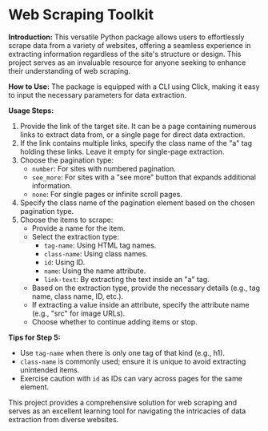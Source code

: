 # Web Scraping Toolkit

**Introduction:**
This versatile Python package allows users to effortlessly scrape data from a variety of websites, offering a seamless experience in extracting information regardless of the site's structure or design. This project serves as an invaluable resource for anyone seeking to enhance their understanding of web scraping.

**How to Use:**
The package is equipped with a CLI using Click, making it easy to input the necessary parameters for data extraction.

**Usage Steps:**
1. Provide the link of the target site. It can be a page containing numerous links to extract data from, or a single page for direct data extraction.
2. If the link contains multiple links, specify the class name of the "a" tag holding these links. Leave it empty for single-page extraction.
3. Choose the pagination type:
   - `number`: For sites with numbered pagination.
   - `see_more`: For sites with a "see more" button that expands additional information.
   - `none`: For single pages or infinite scroll pages.
4. Specify the class name of the pagination element based on the chosen pagination type.
5. Choose the items to scrape:
   - Provide a name for the item.
   - Select the extraction type:
     - `tag-name`: Using HTML tag names.
     - `class-name`: Using class names.
     - `id`: Using ID.
     - `name`: Using the name attribute.
     - `link-text`: By extracting the text inside an "a" tag.
   - Based on the extraction type, provide the necessary details (e.g., tag name, class name, ID, etc.).
   - If extracting a value inside an attribute, specify the attribute name (e.g., "src" for image URLs).
   - Choose whether to continue adding items or stop.
   
**Tips for Step 5:**
- Use `tag-name` when there is only one tag of that kind (e.g., h1).
- `class-name` is commonly used; ensure it is unique to avoid extracting unintended items.
- Exercise caution with `id` as IDs can vary across pages for the same element.

This project provides a comprehensive solution for web scraping and serves as an excellent learning tool for navigating the intricacies of data extraction from diverse websites.
